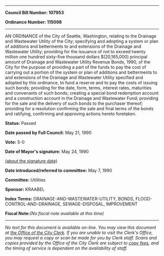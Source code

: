 

********

**Council Bill Number: 107953**
   
**Ordinance Number: 115098**
********

 AN ORDINANCE of the City of Seattle, Washington, relating to the Drainage and Wastewater Utility of the City; specifying and adopting a system or plan of additions and betterments to and extensions of the Drainage and Wastewater Utility; providing for the issuance of not to exceed twenty million one hundred sixty-five thousand dollars $(20,165,000) principal amount of Drainage and Wastewater Utility Revenue Bonds, 1990, of the City for the purpose of providing a part of the funds to pay the cost of carrying out a portion of the system or plan of additions and betterments to and extensions of the Drainage and Wastewater Utility specified and adopted by this ordinance, to fund a reserve and to pay the costs of issuing such bonds; providing for the date, form, terms, interest rates, maturities and convenants of such bonds; creating a special bond redemption account and a construction account in the Drainage and Wastewater Fund; providing for the sale and the delivery of such bonds to the purchaser thereof; providing for a resolution confirming the sale and final terms of the bonds and ratifying, confirming and approving actions hereto foretaken.

**Status:** Passed
   
**Date passed by Full Council:** May 21, 1990
   
**Vote:** 5-0
   
**Date of Mayor's signature:** May 24, 1990
   
[(about the signature date)](/~public/approvaldate.htm)
   
   
   
**Date introduced/referred to committee:** May 7, 1990
   
**Committee:** Utilities
   
**Sponsor:** KRAABEL
   
   
**Index Terms:** DRAINAGE-AND-WASTEWATER-UTILITY, BONDS, FLOOD-CONTROL-AND-DRAINAGE, SEWAGE-DISPOSAL, IMPROVEMENT

**Fiscal Note:**_(No fiscal note available at this time)_
********

_No text for this document is available on-line. You may view this document at [the Office of the City Clerk](http://www.seattle.gov/leg/clerk/contactUs.htm). If you are unable to visit the Clerk's Office, you may request a copy or scan be made for you by Clerk staff. Scans and copies provided by the Office of the City Clerk are subject to [copy fees](http://clerk.seattle.gov/~public/clerkfees.htm), and the timing of service is dependent on the availability of staff._

